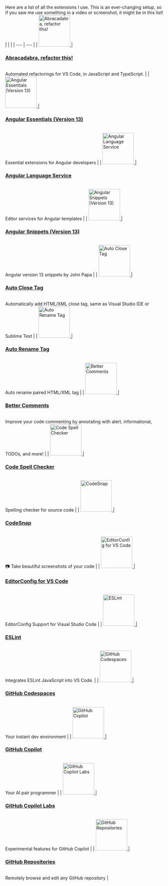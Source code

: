 Here are a list of all the extensions I use. This is an ever-changing setup, so if you saw me use something in a video or screenshot, it might be in this list!
|  |  |
| --- | --- |
| <a href="https://marketplace.visualstudio.com/items?itemName=nicoespeon.abracadabra"><img width="100" src="https://nicoespeon.gallerycdn.vsassets.io/extensions/nicoespeon/abracadabra/6.17.0/1668532556606/Microsoft.VisualStudio.Services.Icons.Default" alt="Abracadabra, refactor this!"> | <a href="https://marketplace.visualstudio.com/items?itemName=nicoespeon.abracadabra"><h3>Abracadabra, refactor this!</h3></a><br>Automated refactorings for VS Code, in JavaScript and TypeScript. |
| <a href="https://marketplace.visualstudio.com/items?itemName=johnpapa.angular-essentials"><img width="100" src="https://johnpapa.gallerycdn.vsassets.io/extensions/johnpapa/angular-essentials/13.0.0/1647025240601/Microsoft.VisualStudio.Services.Icons.Default" alt="Angular Essentials (Version 13)"> | <a href="https://marketplace.visualstudio.com/items?itemName=johnpapa.angular-essentials"><h3>Angular Essentials (Version 13)</h3></a><br>Essential extensions for Angular developers |
| <a href="https://marketplace.visualstudio.com/items?itemName=angular.ng-template"><img width="100" src="https://angular.gallerycdn.vsassets.io/extensions/angular/ng-template/15.0.3/1670870049379/Microsoft.VisualStudio.Services.Icons.Default" alt="Angular Language Service"> | <a href="https://marketplace.visualstudio.com/items?itemName=angular.ng-template"><h3>Angular Language Service</h3></a><br>Editor services for Angular templates |
| <a href="https://marketplace.visualstudio.com/items?itemName=johnpapa.angular2"><img width="100" src="https://johnpapa.gallerycdn.vsassets.io/extensions/johnpapa/angular2/13.0.0/1646922748789/Microsoft.VisualStudio.Services.Icons.Default" alt="Angular Snippets (Version 13)"> | <a href="https://marketplace.visualstudio.com/items?itemName=johnpapa.angular2"><h3>Angular Snippets (Version 13)</h3></a><br>Angular version 13 snippets by John Papa |
| <a href="https://marketplace.visualstudio.com/items?itemName=formulahendry.auto-close-tag"><img width="100" src="https://formulahendry.gallerycdn.vsassets.io/extensions/formulahendry/auto-close-tag/0.5.14/1644313109985/Microsoft.VisualStudio.Services.Icons.Default" alt="Auto Close Tag"> | <a href="https://marketplace.visualstudio.com/items?itemName=formulahendry.auto-close-tag"><h3>Auto Close Tag</h3></a><br>Automatically add HTML/XML close tag, same as Visual Studio IDE or Sublime Text |
| <a href="https://marketplace.visualstudio.com/items?itemName=formulahendry.auto-rename-tag"><img width="100" src="https://formulahendry.gallerycdn.vsassets.io/extensions/formulahendry/auto-rename-tag/0.1.10/1644319230173/Microsoft.VisualStudio.Services.Icons.Default" alt="Auto Rename Tag"> | <a href="https://marketplace.visualstudio.com/items?itemName=formulahendry.auto-rename-tag"><h3>Auto Rename Tag</h3></a><br>Auto rename paired HTML/XML tag |
| <a href="https://marketplace.visualstudio.com/items?itemName=aaron-bond.better-comments"><img width="100" src="https://aaron-bond.gallerycdn.vsassets.io/extensions/aaron-bond/better-comments/3.0.2/1659144495902/Microsoft.VisualStudio.Services.Icons.Default" alt="Better Comments"> | <a href="https://marketplace.visualstudio.com/items?itemName=aaron-bond.better-comments"><h3>Better Comments</h3></a><br>Improve your code commenting by annotating with alert, informational, TODOs, and more! |
| <a href="https://marketplace.visualstudio.com/items?itemName=streetsidesoftware.code-spell-checker"><img width="100" src="https://streetsidesoftware.gallerycdn.vsassets.io/extensions/streetsidesoftware/code-spell-checker/2.12.0/1670320223031/Microsoft.VisualStudio.Services.Icons.Default" alt="Code Spell Checker"> | <a href="https://marketplace.visualstudio.com/items?itemName=streetsidesoftware.code-spell-checker"><h3>Code Spell Checker</h3></a><br>Spelling checker for source code |
| <a href="https://marketplace.visualstudio.com/items?itemName=adpyke.codesnap"><img width="100" src="https://adpyke.gallerycdn.vsassets.io/extensions/adpyke/codesnap/1.3.4/1625238962906/Microsoft.VisualStudio.Services.Icons.Default" alt="CodeSnap"> | <a href="https://marketplace.visualstudio.com/items?itemName=adpyke.codesnap"><h3>CodeSnap</h3></a><br>📷 Take beautiful screenshots of your code |
| <a href="https://marketplace.visualstudio.com/items?itemName=editorconfig.editorconfig"><img width="100" src="https://editorconfig.gallerycdn.vsassets.io/extensions/editorconfig/editorconfig/0.16.4/1607315835386/Microsoft.VisualStudio.Services.Icons.Default" alt="EditorConfig for VS Code"> | <a href="https://marketplace.visualstudio.com/items?itemName=editorconfig.editorconfig"><h3>EditorConfig for VS Code</h3></a><br>EditorConfig Support for Visual Studio Code |
| <a href="https://marketplace.visualstudio.com/items?itemName=dbaeumer.vscode-eslint"><img width="100" src="https://dbaeumer.gallerycdn.vsassets.io/extensions/dbaeumer/vscode-eslint/2.2.6/1657015175302/Microsoft.VisualStudio.Services.Icons.Default" alt="ESLint"> | <a href="https://marketplace.visualstudio.com/items?itemName=dbaeumer.vscode-eslint"><h3>ESLint</h3></a><br>Integrates ESLint JavaScript into VS Code. |
| <a href="https://marketplace.visualstudio.com/items?itemName=github.codespaces"><img width="100" src="https://github.gallerycdn.vsassets.io/extensions/github/codespaces/1.13.5/1671117076042/Microsoft.VisualStudio.Services.Icons.Default" alt="GitHub Codespaces"> | <a href="https://marketplace.visualstudio.com/items?itemName=github.codespaces"><h3>GitHub Codespaces</h3></a><br>Your instant dev environment |
| <a href="https://marketplace.visualstudio.com/items?itemName=github.copilot"><img width="100" src="https://github.gallerycdn.vsassets.io/extensions/github/copilot/1.63.7601/1670970024265/Microsoft.VisualStudio.Services.Icons.Default" alt="GitHub Copilot"> | <a href="https://marketplace.visualstudio.com/items?itemName=github.copilot"><h3>GitHub Copilot</h3></a><br>Your AI pair programmer |
| <a href="https://marketplace.visualstudio.com/items?itemName=github.copilot-labs"><img width="100" src="https://github.gallerycdn.vsassets.io/extensions/github/copilot-labs/0.4.488/1668028106953/Microsoft.VisualStudio.Services.Icons.Default" alt="GitHub Copilot Labs"> | <a href="https://marketplace.visualstudio.com/items?itemName=github.copilot-labs"><h3>GitHub Copilot Labs</h3></a><br>Experimental features for GitHub Copilot |
| <a href="https://marketplace.visualstudio.com/items?itemName=github.remotehub"><img width="100" src="https://github.gallerycdn.vsassets.io/extensions/github/remotehub/0.48.0/1670439994812/Microsoft.VisualStudio.Services.Icons.Default" alt="GitHub Repositories"> | <a href="https://marketplace.visualstudio.com/items?itemName=github.remotehub"><h3>GitHub Repositories</h3></a><br>Remotely browse and edit any GitHub repository |
